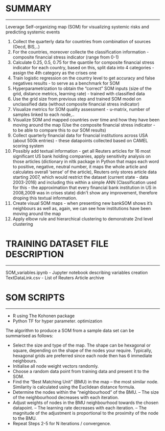 # SUMMARY
-----------------------------------
Leverage Self-organizing map (SOM) for visualizing systemic risks and predicting systemic events

1. Collect the quarterly data for countries from combination of sources (Oecd, BIS,..)
2. For the countries, moreover collecte the classification information - composite financial stress indicator (range from 0-1)
3. Calculate 0.25, 0.5, 0.75 for the quantile for composite financial stress indicator for each country, based on this, split data into 4 categories - assign the 4th category as the crises one
4. Train logistic regression on the country level to get accuracy and false negatives results - to serve as a benchmark for SOM
5. Hyperparametrization to obtain the “correct” SOM inputs (size of the grid, distance metrics, learning rate) - trained with classified data
6. Use the grid size from previous step and trained SOM model on unclassified data (without composite financial stress indicator)
7. Visualize metrics for SOM quality assessment - u-matrix, number of samples linked to each node,..
8. Visualize SOM and mapped countries over time and how they have been moving around the map (Use the composite financial stress indicator - to be able to compare this to our SOM results)
9. Collect quarterly financial data for financial institutions across USA (about 500k entries) - these datapoints collected based on CAMEL scoring system
10. Possibly add textual information - get all Reuters articles for 16 most significant US bank holding companies, apply sensitivity analysis on those articles (dictionary in nltk package in Python that maps each word to positive, negative, neutral number, it maps the whole article and calculates overall ‘sense’ of the article), Reuters only stores article data starting 2007, which would restrict the dataset (current state - data 2003-2016) and including this within a simple ANN (Classification used for this - the approximation that every financial bank institution in US in 2008,2009 was in crises state) didn't show any improvement, therefore droping this textual information.
11. Create visual SOM maps - when presenting new bankSOM shows it’s neighbours as well as, again, we can see how institutions have been moving around the map
12. Apply elbow rule and hierarchical clustering to demonstrate 2nd level clustering




# TRAINING DATASET FILE DESCRIPTION
-----------------------------------
SOM_variables.ipynb - Jupyter notebook describing variables creation
TextDataLink.csv - List of Reuters Article archive





# SOM SCRIPTS
-----------------------------------
- R using The Kohonen package
- Python TF for hyper parameter. optimization

The algorithm to produce a SOM from a sample data set can be summarised as follows:
- Select the size and type of the map. The shape can be hexagonal or square, depending on the shape of the nodes your require. Typically, hexagonal grids are preferred since each node then has 6 immediate neighbours.
- Initialise all node weight vectors randomly.
- Choose a random data point from training data and present it to the SOM.
- Find the “Best Matching Unit” (BMU) in the map – the most similar node. Similarity is calculated using the Euclidean distance formula.
- Determine the nodes within the “neighbourhood” of the BMU.
– The size of the neighbourhood decreases with each iteration.
- Adjust weights of nodes in the BMU neighbourhood towards the chosen datapoint.
– The learning rate decreases with each iteration.
– The magnitude of the adjustment is proportional to the proximity of the node to the BMU.
- Repeat Steps 2-5 for N iterations / convergence.
